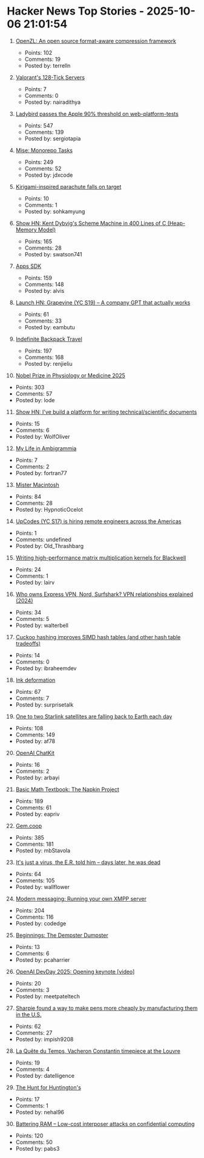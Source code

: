 # Hacker News Top Stories - 2025-10-06 21:01:54

1. [OpenZL: An open source format-aware compression framework](https://engineering.fb.com/2025/10/06/developer-tools/openzl-open-source-format-aware-compression-framework/)
   - Points: 102
   - Comments: 19
   - Posted by: terrelln

2. [Valorant's 128-Tick Servers](https://technology.riotgames.com/news/valorants-128-tick-servers)
   - Points: 7
   - Comments: 0
   - Posted by: nairadithya

3. [Ladybird passes the Apple 90% threshold on web-platform-tests](https://twitter.com/awesomekling/status/1974781722953953601)
   - Points: 547
   - Comments: 139
   - Posted by: sergiotapia

4. [Mise: Monorepo Tasks](https://github.com/jdx/mise/discussions/6564)
   - Points: 249
   - Comments: 52
   - Posted by: jdxcode

5. [Kirigami-inspired parachute falls on target](https://physicsworld.com/a/kirigami-inspired-parachute-falls-on-target/)
   - Points: 10
   - Comments: 1
   - Posted by: sohkamyung

6. [Show HN: Kent Dybvig's Scheme Machine in 400 Lines of C (Heap-Memory Model)](https://gist.github.com/swatson555/8cc36d8d022d7e5cc44a5edb2c4f7d0b)
   - Points: 165
   - Comments: 28
   - Posted by: swatson741

7. [Apps SDK](https://developers.openai.com/apps-sdk/)
   - Points: 159
   - Comments: 148
   - Posted by: alvis

8. [Launch HN: Grapevine (YC S19) – A company GPT that actually works](https://getgrapevine.ai/)
   - Points: 61
   - Comments: 33
   - Posted by: eambutu

9. [Indefinite Backpack Travel](https://jeremymaluf.com/onebag/)
   - Points: 197
   - Comments: 168
   - Posted by: renjieliu

10. [Nobel Prize in Physiology or Medicine 2025](https://www.nobelprize.org/prizes/medicine/2025/press-release/)
   - Points: 303
   - Comments: 57
   - Posted by: lode

11. [Show HN: I've build a platform for writing technical/scientific documents](https://www.monsterwriter.com)
   - Points: 15
   - Comments: 6
   - Posted by: WolfOliver

12. [My Life in Ambigrammia](https://www.theatlantic.com/ideas/archive/2025/10/ambigrams-words-double-meanings-art/684404/)
   - Points: 7
   - Comments: 2
   - Posted by: fortran77

13. [Mister Macintosh](https://folklore.org/Mister_Macintosh.html)
   - Points: 84
   - Comments: 28
   - Posted by: HypnoticOcelot

14. [UpCodes (YC S17) is hiring remote engineers across the Americas](https://up.codes/careers?utm_source=HN)
   - Points: 1
   - Comments: undefined
   - Posted by: Old_Thrashbarg

15. [Writing high-performance matrix multiplication kernels for Blackwell](https://docs.jax.dev/en/latest/pallas/gpu/blackwell_matmul.html)
   - Points: 24
   - Comments: 1
   - Posted by: lairv

16. [Who owns Express VPN, Nord, Surfshark? VPN relationships explained (2024)](https://windscribe.com/blog/the-vpn-relationship-map/)
   - Points: 34
   - Comments: 5
   - Posted by: walterbell

17. [Cuckoo hashing improves SIMD hash tables (and other hash table tradeoffs)](https://reiner.org/cuckoo-hashing)
   - Points: 14
   - Comments: 0
   - Posted by: ibraheemdev

18. [Ink deformation](https://www.inkandswitch.com/ink/notes/ink-deformation-review/)
   - Points: 67
   - Comments: 7
   - Posted by: surprisetalk

19. [One to two Starlink satellites are falling back to Earth each day](https://earthsky.org/human-world/1-to-2-starlink-satellites-falling-back-to-earth-each-day/)
   - Points: 108
   - Comments: 149
   - Posted by: af78

20. [OpenAI ChatKit](https://github.com/openai/chatkit-js)
   - Points: 16
   - Comments: 2
   - Posted by: arbayi

21. [Basic Math Textbook: The Napkin Project](https://web.evanchen.cc/napkin.html)
   - Points: 189
   - Comments: 61
   - Posted by: eapriv

22. [Gem.coop](https://gem.coop/)
   - Points: 385
   - Comments: 181
   - Posted by: mbStavola

23. [It's just a virus, the E.R. told him – days later, he was dead](https://www.nytimes.com/2025/10/05/well/sam-terblanche-virus-death-columbia.html)
   - Points: 64
   - Comments: 105
   - Posted by: wallflower

24. [Modern messaging: Running your own XMPP server](https://www.codedge.de/posts/modern-messaging-running-your-own-xmpp-server)
   - Points: 204
   - Comments: 116
   - Posted by: codedge

25. [Beginnings: The Dempster Dumpster](https://www.classicrefusetrucks.com/albums/DE/DE01.html)
   - Points: 13
   - Comments: 6
   - Posted by: pcaharrier

26. [OpenAI DevDay 2025: Opening keynote [video]](https://www.youtube.com/watch?v=hS1YqcewH0c)
   - Points: 20
   - Comments: 3
   - Posted by: meetpateltech

27. [Sharpie found a way to make pens more cheaply by manufacturing them in the U.S.](https://www.wsj.com/business/sharpie-us-production-cost-cutting-d9ba2abd)
   - Points: 62
   - Comments: 27
   - Posted by: impish9208

28. [La Quête du Temps, Vacheron Constantin timepiece at the Louvre](https://www.bloomberg.com/news/features/2025-10-03/at-the-louvre-vacheron-constantin-showcases-the-art-of-luxury-watches)
   - Points: 19
   - Comments: 4
   - Posted by: datelligence

29. [The Hunt for Huntington's](https://nehalslearnings.substack.com/p/the-hunt-for-huntingtons)
   - Points: 17
   - Comments: 1
   - Posted by: nehal96

30. [Battering RAM – Low-cost interposer attacks on confidential computing](https://batteringram.eu/)
   - Points: 120
   - Comments: 50
   - Posted by: pabs3

